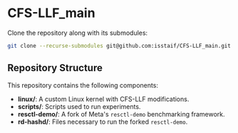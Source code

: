 
# CFS-LLF\_main

Clone the repository along with its submodules:

```bash
git clone --recurse-submodules git@github.com:isstaif/CFS-LLF_main.git
```

## Repository Structure

This repository contains the following components:

* **linux/**: A custom Linux kernel with CFS-LLF modifications.
* **scripts/**: Scripts used to run experiments.
* **resctl-demo/**: A fork of Meta's `resctl-demo` benchmarking framework.
* **rd-hashd/**: Files necessary to run the forked `resctl-demo`.
